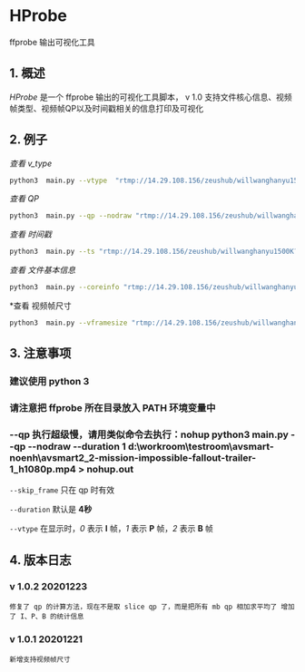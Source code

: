# HProbe
ffprobe 输出可视化工具

## 1. 概述
*HProbe* 是一个 ffprobe 输出的可视化工具脚本， v 1.0 支持文件核心信息、视频帧类型、视频帧QP以及时间戳相关的信息打印及可视化

## 2. 例子
*查看 v_type*
```bash
python3  main.py --vtype  "rtmp://14.29.108.156/zeushub/willwanghanyu1500K?domain=play-qiniu.cloudvdn.com"
```
*查看 QP*
```bash
python3  main.py --qp --nodraw "rtmp://14.29.108.156/zeushub/willwanghanyu1500K?domain=play-qiniu.cloudvdn.com"
```
*查看 时间戳*
```bash
python3  main.py --ts "rtmp://14.29.108.156/zeushub/willwanghanyu1500K?domain=play-qiniu.cloudvdn.com"
```
*查看 文件基本信息*
```bash
python3  main.py --coreinfo "rtmp://14.29.108.156/zeushub/willwanghanyu1500K?domain=play-qiniu.cloudvdn.com"
```
*查看 视频帧尺寸
```bash
python3  main.py --vframesize "rtmp://14.29.108.156/zeushub/willwanghanyu1500K?domain=play-qiniu.cloudvdn.com"
```


## 3. 注意事项
### 建议使用 python 3 
### 请注意把 ffprobe 所在目录放入 PATH 环境变量中
### --qp 执行超级慢，请用类似命令去执行：nohup python3  main.py --qp  --nodraw --duration 1 d:\workroom\testroom\avsmart-noenh\avsmart2_2-mission-impossible-fallout-trailer-1_h1080p.mp4 > nohup.out

`--skip_frame` 只在 qp 时有效

`--duration` 默认是 **4秒**

`--vtype` 在显示时，*0* 表示 **I** 帧，*1* 表示 **P** 帧，*2* 表示 **B** 帧

## 4. 版本日志
### v 1.0.2 20201223
`
修复了 qp 的计算方法，现在不是取 slice qp 了，而是把所有 mb qp 相加求平均了
增加了 I、P、B 的统计信息
`
### v 1.0.1 20201221
`
新增支持视频帧尺寸
`

